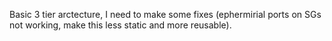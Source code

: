 Basic 3 tier arctecture, I need to make some fixes (ephermirial ports on SGs not working, make this less static and more reusable).
